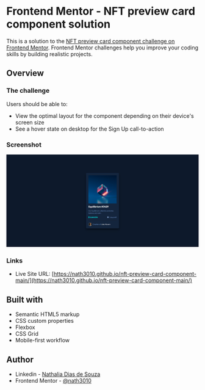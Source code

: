 # Frontend Mentor - NFT preview card component solution

This is a solution to the [NFT preview card component challenge on Frontend Mentor](https://www.frontendmentor.io/challenges/nft-preview-card-component-SbdUL_w0U). Frontend Mentor challenges help you improve your coding skills by building realistic projects.

## Overview

### The challenge

Users should be able to:

- View the optimal layout for the component depending on their device's screen size
- See a hover state on desktop for the Sign Up call-to-action

### Screenshot

![Screenshot](./assets/images/Screenshot.png)

### Links

- Live Site URL: [https://nath3010.github.io/nft-preview-card-component-main/](https://nath3010.github.io/nft-preview-card-component-main/)

## Built with

- Semantic HTML5 markup
- CSS custom properties
- Flexbox
- CSS Grid
- Mobile-first workflow

## Author

- Linkedin - [Nathalia Dias de Souza](https://www.linkedin.com/in/nathalia-dias-de-souza-08964b130/)
- Frontend Mentor - [@nath3010](https://www.frontendmentor.io/profile/nath3010)

